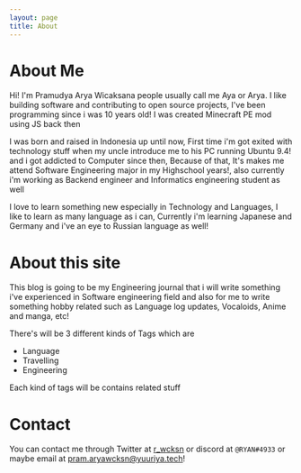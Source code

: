 ```yaml
---
layout: page
title: About
---
```


# About Me

Hi! I'm Pramudya Arya Wicaksana people usually call me Aya or Arya. I like building software and contributing to open source projects, I've been programming since i was 10 years old! I was created Minecraft PE mod using JS back then

I was born and raised in Indonesia up until now, First time i'm got exited with technology stuff when my uncle introduce me to his PC running Ubuntu 9.4! and i got addicted to Computer since then, Because of that, It's makes me attend Software Engineering major in my Highschool years!, also currently i'm working as Backend engineer and Informatics engineering student as well

I love to learn something new especially in Technology and Languages, I like to learn as many language as i can, Currently i'm learning Japanese and Germany and i've an eye to Russian language as well!

# About this site

This blog is going to be my Engineering journal that i will write something i've experienced in Software engineering field and also for me to write something hobby related such as Language log updates, Vocaloids, Anime and manga, etc!

There's will be 3 different kinds of Tags which are
- Language
- Travelling
- Engineering

Each kind of tags will be contains related stuff

# Contact

You can contact me through Twitter at [r_wcksn](https://twitter.com/r_wcksn) or discord at `@RYAN#4933` or maybe email at [pram.aryawcksn@yuuriya.tech](mailto://pram.aryawcksn@yuuriya.tech)!
